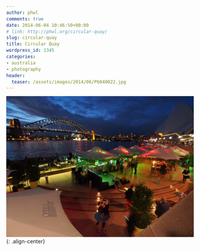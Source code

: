 ```yaml
---
author: phwl
comments: true
date: 2014-06-04 10:46:50+00:00
# link: http://phwl.org/circular-quay/
slug: circular-quay
title: Circular Quay
wordpress_id: 1345
categories:
- australia
- photography
header:
  teaser: /assets/images/2014/06/P6040022.jpg
---
```


![](/assets/images/2014/06/P6040022.jpg){: .align-center}
